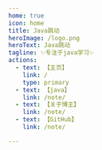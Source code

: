 ```yaml
---
home: true
icon: home
title: Java跳动
heroImage: /logo.png
heroText: Java跳动
tagline: ✨专注于java学习✨
actions:
  - text: 【主页】
    link: /
    type: primary
  - text: 【java】
    link: /note/
  - text: 【关于博主】
    link: /note/
  - text: 【GitHub】
    link: /note/

---
```


